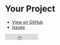 <!doctype html>
<!--

  Instructions:

  - Save this file.
  - Replace "USER" with your GitHub username.
  - Replace "REPO" with your GitHub repo name.
  - Replace "Your Project" with your project name.
  - Upload this file (or commit to GitHub Pages).

  Customize as you see fit!

-->
<html>
<head>
  <meta charset='utf-8'>
  <meta http-equiv="X-UA-Compatible" content="IE=edge,chrome=1">
  <meta name="viewport" content="width=device-width">

  <title>Your Project</title>

  <!-- Flatdoc -->
  <script src="http://ajax.googleapis.com/ajax/libs/jquery/1.9.1/jquery.min.js"></script>
  <script src='http://rstacruz.github.io/flatdoc/v/0.8.0/legacy.js'></script>
  <script src='http://rstacruz.github.io/flatdoc/v/0.8.0/flatdoc.js'></script>

  <!-- Flatdoc theme -->
  <link  href='http://rstacruz.github.io/flatdoc/v/0.8.0/theme-white/style.css' rel='stylesheet'>
  <script src='http://rstacruz.github.io/flatdoc/v/0.8.0/theme-white/script.js'></script>

  <!-- Meta -->
  <meta content="Your Project" property="og:title">
  <meta content="Your Project description goes here." name="description">

  <!-- Initializer -->
  <script>
		Flatdoc.run({
		  fetcher: Flatdoc.file('https://wooboxcustomer.s3.amazonaws.com/support/examples.md')
		});
  </script>
</head>
<body role='flatdoc'>

  <div class='header'>
    <div class='left'>
      <h1>Your Project</h1>
      <ul>
        <li><a href='https://github.com/aanjulena/aanjulena.github.io'>View on GitHub</a></li>
        <li><a href='https://github.com/aanjulena/aanjulena.github.io/issues'>Issues</a></li>
      </ul>
    </div>
    <div class='right'>
      <!-- GitHub buttons: see http://ghbtns.com -->
      <iframe src="http://ghbtns.com/github-btn.html?user=aanjulena&amp;repo=aanjulena.github.io&amp;type=watch&amp;count=true" allowtransparency="true" frameborder="0" scrolling="0" width="110" height="20"></iframe>
    </div>
  </div>

  <div class='content-root'>
    <div class='menubar'>
      <div class='menu section' role='flatdoc-menu'></div>
    </div>
    <div role='flatdoc-content' class='content'></div>
  </div>

</body>
</html>
